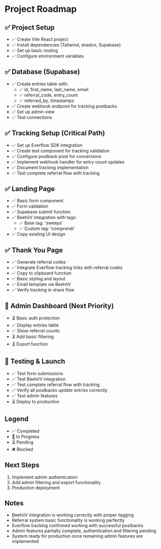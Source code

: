 
# Project Roadmap

## ✅ Project Setup
- ✅ Create Vite React project
- ✅ Install dependencies (Tailwind, shadcn, Supabase)
- ✅ Set up basic routing
- ✅ Configure environment variables

## ✅ Database (Supabase)
- ✅ Create entries table with:
  - ✅ id, first_name, last_name, email
  - ✅ referral_code, entry_count
  - ✅ referred_by, timestamps
- ✅ Create webhook endpoint for tracking postbacks
- ✅ Set up admin view
- ✅ Test connections

## ✅ Tracking Setup (Critical Path)
- ✅ Set up Everflow SDK integration
- ✅ Create test component for tracking validation
- ✅ Configure postback pixel for conversions
- ✅ Implement webhook handler for entry count updates
- ✅ Document tracking implementation
- ✅ Test complete referral flow with tracking

## ✅ Landing Page
- ✅ Basic form component
- ✅ Form validation
- ✅ Supabase submit function
- ✅ BeehiiV integration with tags:
  - ✅ Base tag: 'sweeps'
  - ✅ Custom tag: 'comprendi'
- ✅ Copy existing UI design

## ✅ Thank You Page
- ✅ Generate referral codes
- ✅ Integrate Everflow tracking links with referral codes
- ✅ Copy to clipboard function
- ✅ Basic styling and layout
- ✅ Email template via BeehiiV
- ✅ Verify tracking in share flow

## 🔄 Admin Dashboard (Next Priority)
- ⏳ Basic auth protection
- ✅ Display entries table
- ✅ Show referral counts
- ⏳ Add basic filtering
- ⏳ Export function

## 🔄 Testing & Launch
- ✅ Test form submissions
- ✅ Test BeehiiV integration
- ✅ Test complete referral flow with tracking
- ✅ Verify all postbacks update entries correctly
- ✅ Test admin features
- ⏳ Deploy to production

## Legend
- ✅ Completed
- 🔄 In Progress
- ⏳ Pending
- ❌ Blocked

## Next Steps
1. Implement admin authentication
2. Add admin filtering and export functionality
3. Production deployment

## Notes
- BeehiiV integration is working correctly with proper tagging
- Referral system basic functionality is working perfectly
- Everflow tracking confirmed working with successful postbacks
- Admin features partially complete, authentication and filtering pending
- System ready for production once remaining admin features are implemented


